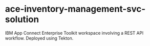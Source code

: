 # ace-inventory-management-svc-solution
IBM App Connect Enterprise Toolkit workspace involving a REST API workflow.  Deployed using Tekton.
